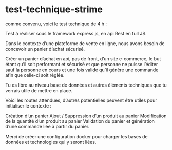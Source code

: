 # test-technique-strime

comme convenu, voici le test technique de 4 h :

Test à réaliser sous le framework express.js, en api Rest en full JS.



Dans le contexte d’une plateforme de vente en ligne, nous avons besoin de concevoir un panier d’achat sécurisé.



Créer un panier d’achat en api, pas de front, d’un site e-commerce, le but étant qu’il soit performant et sécurisé et que personne ne puisse l’éditer sauf la personne en cours et une fois validé qu’il génère une commande afin que celle-ci soit réglée.



Tu es libre au niveau base de données et autres éléments techniques que tu verrais utile de mettre en place.



Voici les routes attendues, d’autres potentielles peuvent être utiles pour initialiser le contexte :



Création d’un panier
Ajout / Suppression d’un produit au panier
Modification de la quantité d’un produit au panier
Validation du panier et génération d’une commande liée à partir du panier.


Merci de créer une configuration docker pour charger les bases de données et technologies qui y seront liées.

